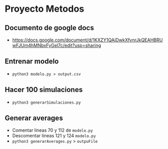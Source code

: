 # Proyecto Metodos

## Documento de google docs

- https://docs.google.com/document/d/1KXZY1QAiDwkXfvnrJkQEAHBRUwFJUm4hMNbxFyGel7c/edit?usp=sharing

## Entrenar modelo

- `python3 modelo.py > output.csv`

## Hacer 100 simulaciones

- `python3 generarSimulaciones.py`

## Generar averages

- Comentar lineas 70 y 112 de `modelo.py`
- Descomentar lineas 121 y 124 `modelo.py`
- `python3 generarAverages.py` > `outpuFile`